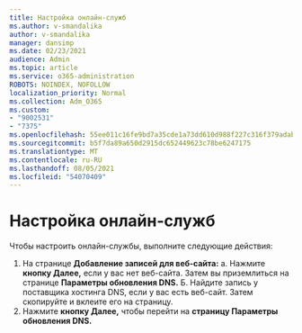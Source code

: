 ```yaml
---
title: Настройка онлайн-служб
ms.author: v-smandalika
author: v-smandalika
manager: dansimp
ms.date: 02/23/2021
audience: Admin
ms.topic: article
ms.service: o365-administration
ROBOTS: NOINDEX, NOFOLLOW
localization_priority: Normal
ms.collection: Adm_O365
ms.custom:
- "9002531"
- "7375"
ms.openlocfilehash: 55ee011c16fe9bd7a35cde1a73dd610d988f227c316f379adab0483973ab903d
ms.sourcegitcommit: b5f7da89a650d2915dc652449623c78be6247175
ms.translationtype: MT
ms.contentlocale: ru-RU
ms.lasthandoff: 08/05/2021
ms.locfileid: "54070409"
---
```

# <a name="set-up-online-services"></a>Настройка онлайн-служб

Чтобы настроить онлайн-службы, выполните следующие действия:

1. На странице **Добавление записей для веб-сайта:** a. Нажмите **кнопку Далее,** если у вас нет веб-сайта. Затем вы приземлиться на странице **Параметры обновления DNS.**
    Б. Найдите запись у поставщика хостинга DNS, если у вас есть веб-сайт. Затем скопируйте и вклеите его на страницу.
2. Нажмите **кнопку Далее,** чтобы перейти на **страницу Параметры обновления DNS.**